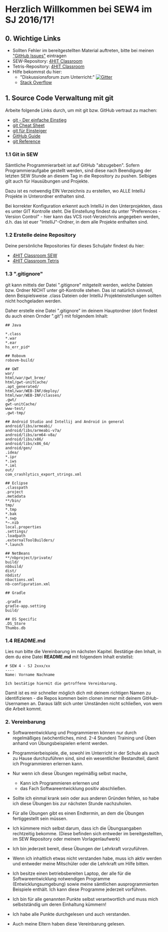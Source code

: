 # Herzlich Willkommen bei SEW4 im SJ 2016/17!

## 0. Wichtige Links
* Sollten Fehler im bereitgestellten Material auftreten, bitte bei meinen ["GitHub Issues"](https://github.com/Javaw0cky/SEW4_SJ_2016-17/issues) eintragen
* SEW-Repository: [4HIT Classroom](https://classroom.github.com/assignment-invitations/55e06d52b7a3116abbb6366af0116ddd)
* Tetris-Repository: [4HIT Classroom](https://classroom.github.com/assignment-invitations/769e319810e14d9ee9fd7f8734256508)
* Hilfe bekommst du hier:
	+ "Diskussionsforum zum Unterricht:" [![Gitter](https://badges.gitter.im/Join%20Chat.svg)](https://gitter.im/SEW4?utm_source=badge&utm_medium=badge&utm_campaign=pr-badge)
	+ [Stack Overflow](http://stackoverflow.com)

## 1. Source Code Verwaltung mit git

Arbeite folgende Links durch, um mit git bzw. GitHub vertraut zu machen:
* [git - Der einfache Einstieg](https://rogerdudler.github.io/git-guide/index.de.html)
* [git Cheat Sheet](https://rogerdudler.github.io/git-guide/files/git_cheat_sheet.pdf)
* [git für Einsteiger](https://svij.org/blog/2014/10/25/git-fur-einsteiger-teil-1/)
* [GitHub Guide](https://guides.github.com/activities/hello-world/)
* [git Reference](https://git-scm.com/docs)

### 1.1 Git in SEW
Sämtliche Programmierarbeit ist auf GitHub "abzugeben". Sofern Programmieraufgabe gestellt werden, sind diese nach Beendigung der letzten SEW Stunde an diesem Tag in die Repository zu pushen. Selbiges gilt auch für Hausübungen und Projekte.

Dazu ist es notwendig EIN Verzeichnis zu erstellen, wo ALLE IntelliJ Projekte in Unterordner enthalten sind.

Bei korrekter Konfiguration erkennt auch IntelliJ in den Unterprojekten, dass es unter GIT Kontrolle steht. Die Einstellung findest du unter "Preferences - Version Control" - hier kann das VCS root-Verzeichnis angegeben werden, d.h. das ist euer "IntelliJ"-Ordner, in dem alle Projekte enthalten sind.

### 1.2 Erstelle deine Repository
Deine persönliche Repositories für dieses Schuljahr findest du hier: 
* [4HIT Classroom SEW](https://classroom.github.com/assignment-invitations/55e06d52b7a3116abbb6366af0116ddd)
* [4HIT Classroom Tetris](https://classroom.github.com/assignment-invitations/769e319810e14d9ee9fd7f8734256508)

### 1.3 ".gitignore"
git kann mittels der Datei ".gitignore" mitgeteilt werden, welche Dateien bzw. Ordner NICHT unter git-Kontrolle stehen. Das ist natürlich sinnvoll, denn Beispielsweise .class Dateien oder IntelliJ Projekteinstellungen sollten nicht hochgeladen werden.

Daher erstelle eine Datei ".gitignore" im deinem Hauptordner (dort findest du auch einen Ornder ".git") mit folgendem Inhalt:
```
## Java

*.class
*.war
*.ear
hs_err_pid*

## Robovm
robovm-build/

## GWT
war/
html/war/gwt_bree/
html/gwt-unitCache/
.apt_generated/
html/war/WEB-INF/deploy/
html/war/WEB-INF/classes/
.gwt/
gwt-unitCache/
www-test/
.gwt-tmp/

## Android Studio and Intellij and Android in general
android/libs/armeabi/
android/libs/armeabi-v7a/
android/libs/arm64-v8a/
android/libs/x86/
android/libs/x86_64/
android/gen/
.idea/
*.ipr
*.iws
*.iml
out/
com_crashlytics_export_strings.xml

## Eclipse
.classpath
.project
.metadata
**/bin/
tmp/
*.tmp
*.bak
*.swp
*~.nib
local.properties
.settings/
.loadpath
.externalToolBuilders/
*.launch

## NetBeans
**/nbproject/private/
build/
nbbuild/
dist/
nbdist/
nbactions.xml
nb-configuration.xml

## Gradle

.gradle
gradle-app.setting
build/

## OS Specific
.DS_Store
Thumbs.db
```

### 1.4 README.md
Lies nun bitte die Vereinbarung im nächsten Kapitel. Bestätige den Inhalt, in dem du eine Datei <b>README.md</b> mit folgendem Inhalt erstellst:
```
# SEW 4 - SJ 2xxx/xx
----
Name: Vorname Nachname

Ich bestätige hiermit die getroffene Vereinbarung.
```
Damit ist es mir schneller möglich dich mit deinem richtigen Namen zu identifizieren - die Repos kommen beim clonen immer mit deinem GitHub-Usernamen an. Daraus läßt sich unter Umständen nicht schließen, von wem die Arbeit kommt.



### 2. Vereinbarung 

* Softwareentwicklung und Programmieren können nur durch regelmäßiges (wöchentliches, mind. 2-4 Stunden) Training und Üben anhand von Übungsbeispielen erlernt werden.

* Programmierbeispiele, die, sowohl im Unterricht in der Schule als auch zu Hause durchzuführen sind, sind ein wesentlicher Bestandteil, damit ich Programmieren erlernen kann.

* Nur wenn ich diese Übungen regelmäßig selbst mache, 
	+ Kann ich Programmieren erlernen und 
	+ das Fach Softwareentwicklung positiv abschließen.

* Sollte ich einmal krank sein oder aus anderen Gründen fehlen, so habe ich diese Übungen bis zur nächsten Stunde nachzuholen.

* Für alle Übungen gibt es einen Endtermin, an dem die Übungen fertiggestellt sein müssen. 

* Ich kümmere mich selbst darum, dass ich die Übungsangaben rechtzeitig bekomme. (Diese befinden sich entweder im bereitgestellten, im SEW Repository oder meinem Vorlagenlaufwerk)

* Ich bin jederzeit bereit, diese Übungen der Lehrkraft vorzuführen.

* Wenn ich inhaltlich etwas nicht verstanden habe, muss ich aktiv werden und entweder meine Mitschüler oder die Lehrkraft um Hilfe bitten.

* Ich besitze einen betriebsbereiten Laptop, der alle für die Softwareentwicklung notwendigen Programme (Entwicklungsumgebung) sowie meine sämtlichen ausprogrammierten Beispiele enthält. Ich kann diese Programme jederzeit vorführen.

* Ich bin für alle genannten Punkte selbst verantwortlich und muss mich selbstständig um deren Einhaltung kümmern!

* Ich habe alle Punkte durchgelesen und auch verstanden. 

* Auch meine Eltern haben diese Vereinbarung gelesen. 
